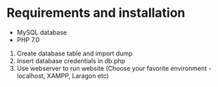# Requirements and installation
* MySQL database
* PHP 7.0

1. Create database table and import dump
2. Insert database credentials in db.php
3. Use webserver to run website (Choose your favorite environment - localhost, XAMPP, Laragon etc)
